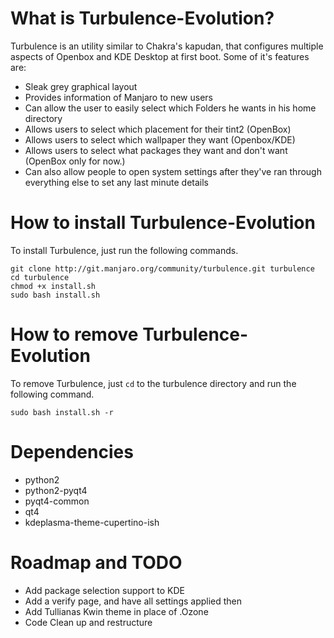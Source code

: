 # What is Turbulence-Evolution?

Turbulence is an utility similar to Chakra's kapudan, that
configures multiple aspects of Openbox and KDE Desktop at 
first boot. Some of it's features are:

* Sleak grey graphical layout
* Provides information of Manjaro to new users
* Can allow the user to easily select which Folders he wants in his home directory
* Allows users to select which placement for their tint2 (OpenBox)
* Allows users to select which wallpaper they want (Openbox/KDE)
* Allows users to select what packages they want and don't want (OpenBox only for now.)
* Can also allow people to open system settings after they've ran through everything else to set any last minute details

# How to install Turbulence-Evolution

To install Turbulence, just run the following commands.

```
git clone http://git.manjaro.org/community/turbulence.git turbulence
cd turbulence
chmod +x install.sh
sudo bash install.sh
```

# How to remove Turbulence-Evolution

To remove Turbulence, just `cd` to the turbulence directory and run the following command.

```
sudo bash install.sh -r
```

# Dependencies

* python2
* python2-pyqt4
* pyqt4-common
* qt4
* kdeplasma-theme-cupertino-ish

# Roadmap and TODO

* Add package selection support to KDE
* Add a verify page, and have all settings applied then
* Add Tullianas Kwin theme in place of .Ozone
* Code Clean up and restructure